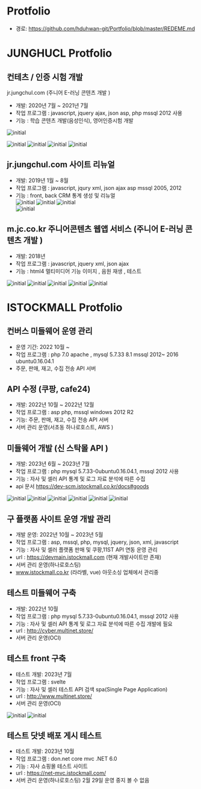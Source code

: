 
# Protfolio 
- 경로: https://github.com/hduhwan-git/Portfolio/blob/master/REDEME.md


# JUNGHUCL Protfolio


## 컨테츠 / 인증 시험 개발 

jr.jungchul.com (주니어 E-러닝 콘텐츠 개발 ) 
- 개발:  2020년  7월  ~ 2021년 7월    
- 작업 프로그램 : javascript, jquery ajax,  json  asp, php mssql 2012 사용  
- 기능  :  학습 콘텐츠 개발(음성인식), 영어인증시험 개발 


![initial](/jungchul/img/wewiz/player.PNG)
 

![initial](/jungchul/img/wewiz/1.PNG)
![initial](/jungchul/img/wewiz/3.PNG)
![initial](/jungchul/img/wewiz/2.PNG)
![initial](/jungchul/img/wewiz/result.PNG)

 
##  jr.jungchul.com 사이트 리뉴얼 
- 개발:  2019년  1월 ~ 8월
- 작업 프로그램 : javascript, jqury xml, json ajax asp mssql 2005, 2012 
- 기능  : front, back CRM 통계 생성 및 리뉴얼    
![initial](/jungchul/img/old/1.PNG)
![initial](/jungchul/img/old/2.PNG)
![initial](/jungchul/img/old/3.PNG)  
![initial](/jungchul/img/old/s4.PNG) 

##  m.jc.co.kr 주니어콘텐츠 웹앱 서비스 (주니어 E-러닝 콘텐츠 개발 )  
- 개발:  2018년 
- 작업 프로그램 : javascript, jquery xml, json ajax  
- 기능  : html4 멀티미디어 기능 이미지 , 음원 재생 , 테스트     


![initial](/jungchul/img/m/1.PNG)
![initial](/jungchul/img/m/2.PNG)
![initial](/jungchul/img/m/3.PNG) 
![initial](/jungchul/img/m/4.PNG) 
![initial](/jungchul/img/m/5.PNG) 

# ISTOCKMALL Protfolio

## 컨버스 미들웨어 운영 관리 

- 운영 기간: 2022 10월 ~    
- 작업 프로그램 : php 7.0 apache , mysql 5.7.33 8.1 mssql 2012~ 2016 ubuntu0.16.04.1
- 주문, 판매, 재고, 수집 전송 API 서버  


##  API 수정 (쿠팡, cafe24)
- 개발:  2022년  10월  ~ 2022년 12월
- 작업 프로그램 : asp php, mssql windows 2012 R2   
- 기능: 주문, 판매, 재고, 수집 전송 API 서버  
- 서버 관리 운영(서초동 하나로호스트, AWS )  


##  미들웨어 개발 (신 스탁몰 API )
  
- 개발:  2023년  6월  ~ 2023년 7월    
- 작업 프로그램 :  php mysql 5.7.33-0ubuntu0.16.04.1, mssql 2012 사용  
- 기능  : 자사 및 셀러 API 통계 및 로그 자료 분석에 따른 수집 
- api 문서 https://dev-scm.istockmall.co.kr/docs#goods

![initial](/istockmall/img/0.PNG) 
![initial](/istockmall/img/1.PNG) 
![initial](/istockmall/img/2.PNG) 
![initial](/istockmall/img/3.PNG) 
![initial](/istockmall/img/4.PNG) 
![initial](/istockmall/img/5.PNG) 

##  구 플랫폼 사이트 운영 개발 관리 

- 개발 운영:  2022년 10월 ~ 2023년 5월   
- 작업 프로그램 : asp, mssql, php, mysql, jquery, json, xml, javascript     
- 기능  : 자사 및 셀러 플랫폼 판매 및 쿠팡,11ST API 연동 운영 관리 
- url : https://devmain.istockmall.com (현재 개발사이트만 존재)  
- 서버 관리 운영(하나로호스팅)  
- www.istockmall.co.kr (라라벨, vue) 아웃소싱 업체에서 관리중
 


##  테스트 미들웨어 구축 
 
- 개발:  2022년 10월 
- 작업 프로그램 :  php mysql 5.7.33-0ubuntu0.16.04.1, mssql 2012 사용  
- 기능  : 자사 및 셀러 API 통계 및 로그 자료 분석에 따른 수집 개발에 필요  
- url : http://cyber.multinet.store/
- 서버 관리 운영(OCI)  

##  테스트 front 구축  
- 테스트 개발:  2023년 7월 
- 작업 프로그램 : svelte  
- 기능  : 자사 및 셀러 테스트 API 검색 spa(Single Page Application)
- url : http://www.multinet.store/ 
- 서버 관리 운영(OCI)  

![initial](/istockmall/img/m1.PNG) 
![initial](/istockmall/img/m2.PNG) 


##  테스트 닷넷 배포 게시 테스트   
- 테스트 개발:  2023년 10월  
- 작업 프로그램 : don.net core mvc .NET 6.0   
- 기능  : 자사 쇼핑몰 테스트 사이트 
- url : https://net-mvc.istockmall.com/
- 서버 관리 운영(하나로호스팅) 2월 29일 운영 중지 볼 수 없음    
